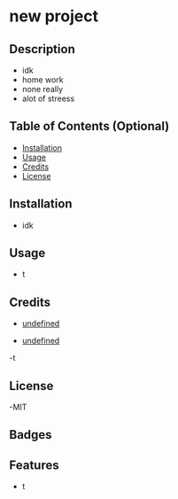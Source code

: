 
# new project
## Description
- idk
- home work
- none really
- alot of streess

## Table of Contents (Optional)

- [Installation](#installation)
- [Usage](#usage)
- [Credits](#credits)
- [License](#license)

## Installation

- idk

## Usage

- t

## Credits

- [undefined](undefined)

- [undefined](undefined)

-t


## License

-MIT

## Badges


## Features

- t

